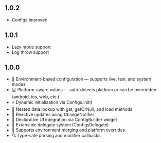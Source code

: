 ## 1.0.2

- Configs improved

## 1.0.1

- Lazy mode support
- Log throw support

## 1.0.0

- 🧩 Environment-based configuration — supports live, test, and system modes
- 💻 Platform-aware values — auto-detects platform or can be overridden (android, ios, web, etc.)
- ⚡️ Dynamic initialization via Configs.init()
- 🧠 Nested data lookup with get, getOrNull, and load methods
- 🔁 Reactive updates using ChangeNotifier
- 🧱 Declarative UI integration via ConfigBuilder widget
- 🧩 Extensible delegate system (ConfigsDelegate)
- 🧮 Supports environment merging and platform overrides
- 🔍 Type-safe parsing and modifier callbacks

